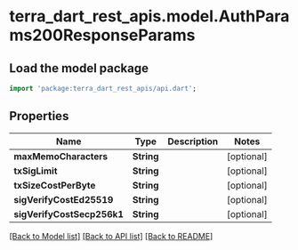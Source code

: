 # terra_dart_rest_apis.model.AuthParams200ResponseParams

## Load the model package
```dart
import 'package:terra_dart_rest_apis/api.dart';
```

## Properties
Name | Type | Description | Notes
------------ | ------------- | ------------- | -------------
**maxMemoCharacters** | **String** |  | [optional] 
**txSigLimit** | **String** |  | [optional] 
**txSizeCostPerByte** | **String** |  | [optional] 
**sigVerifyCostEd25519** | **String** |  | [optional] 
**sigVerifyCostSecp256k1** | **String** |  | [optional] 

[[Back to Model list]](../README.md#documentation-for-models) [[Back to API list]](../README.md#documentation-for-api-endpoints) [[Back to README]](../README.md)


